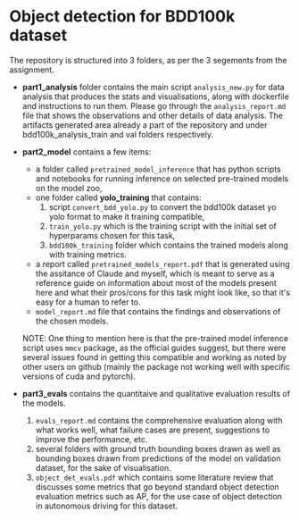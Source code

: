 # Object detection for BDD100k dataset

The repository is structured into 3 folders, as per the 3 segements from the assignment. 
- **part1_analysis** folder contains the main script `analysis_new.py` for data analysis that produces the stats and visualisations, along with dockerfile and instructions to run them. Please go through the `analysis_report.md` file that shows the observations and other details of data analysis. The artifacts generated area already a part of the repository and under bdd100k_analysis_train and val folders respectively. 

- **part2_model** contains a few items: 
    - a folder called `pretrained_model_inference` that has python scripts and notebooks for running inference on selected pre-trained models on the model zoo,
    - one folder called **yolo_training** that contains:
        1. script `convert_bdd_yolo.py` to convert the bdd100k dataset yo yolo format to make it training compatible,
        2. `train_yolo.py` which is the training script with the initial set of hyperparams chosen for this task,
        3. `bdd100k_training` folder which contains the trained models along with training metrics. 
    - a report called `pretrained_models_report.pdf` that is generated using the assitance of Claude and myself, which is meant to serve as a reference guide on information about most of the models present here and what their pros/cons for this task might look like, so that it's easy for a human to refer to.
    - `model_report.md` file that contains the findings and observations of the chosen models.


    NOTE:
    One thing to mention here is that the pre-trained model inference script uses `mmcv` package, as the official guides suggest, but there were several issues found in getting this compatible and working as noted by other users on github (mainly the package not working well with specific versions of cuda and pytorch).


- **part3_evals** contains the quantitaive and qualitative evaluation results of the models. 
    1. `evals_report.md` contains the comprehensive evaluation along with what works well, what failure cases are present, suggestions to improve the performance, etc.
    2. several folders with ground truth bounding boxes drawn as well as bounding boxes drawn from predictions of the model on validation dataset, for the sake of visualisation. 
    3. `object_det_evals.pdf` which contains some literature review that discusses some metrics that go beyond standard object detection evaluation metrics such as AP, for the use case of object detection in autonomous driving for this dataset. 